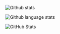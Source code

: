 <!--
**j-r-jones/j-r-jones** is a ✨ _special_ ✨ repository because its `README.md` (this file) appears on your GitHub profile.

Here are some ideas to get you started:

- 🔭 I’m currently working on ...
- 🌱 I’m currently learning ...
- 👯 I’m looking to collaborate on ...
- 🤔 I’m looking for help with ...
- 💬 Ask me about ...
- 📫 How to reach me: ...
- 😄 Pronouns: ...
- ⚡ Fun fact: ...
-->
![Github stats](https://raw.githubusercontent.com/username/github-stats/master/generated/overview.svg)

![Github language stats](https://raw.githubusercontent.com/username/github-stats/master/generated/languages.svg)


![GitHub Stats](https://github-readme-stats.vercel.app/api?username=j-r-jones&show_icons=true)
